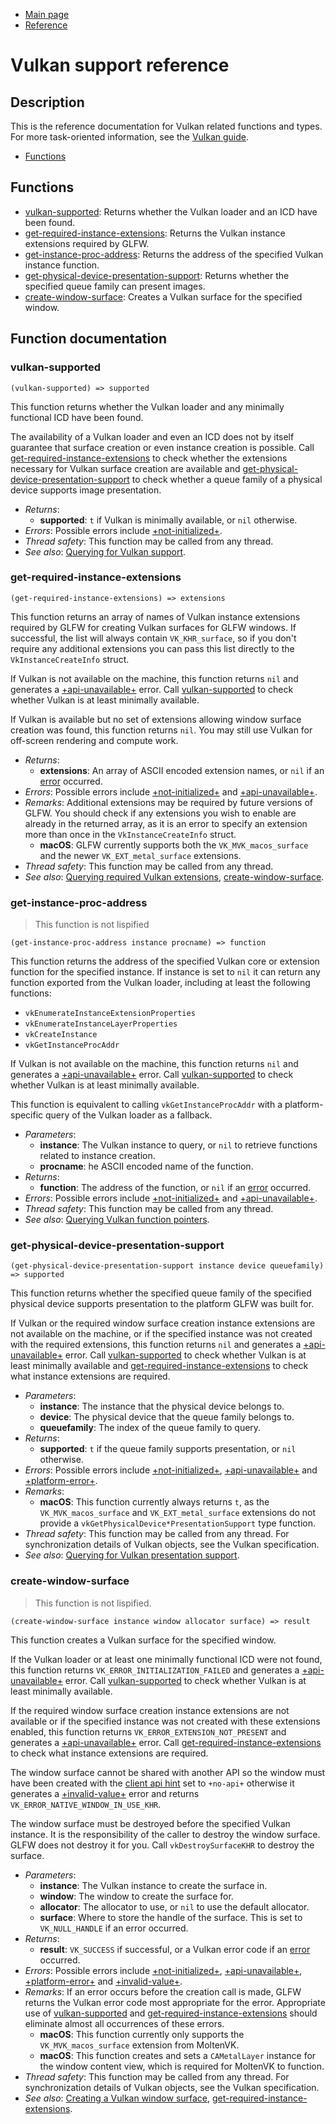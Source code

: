 
* [Main page](https://hectarea1996.github.io/cl-glfw/)
* [Reference](https://hectarea1996.github.io/cl-glfw/reference.html)

# Vulkan support reference

## Description

This is the reference documentation for Vulkan related functions and types. For more task-oriented information, see the [Vulkan guide](https://www.glfw.org/docs/latest/vulkan_guide.html).

* [Functions](https://hectarea1996.github.io/cl-glfw/vulkan.html#functions)

## Functions

* [vulkan-supported](https://hectarea1996.github.io/cl-glfw/vulkan.html#vulkan-supported): Returns whether the Vulkan loader and an ICD have been found.
* [get-required-instance-extensions](https://hectarea1996.github.io/cl-glfw/vulkan.html#get-required-instance-extensions): Returns the Vulkan instance extensions required by GLFW.
* [get-instance-proc-address](https://hectarea1996.github.io/cl-glfw/vulkan.html#get-instance-proc-address): Returns the address of the specified Vulkan instance function. 
* [get-physical-device-presentation-support](https://hectarea1996.github.io/cl-glfw/vulkan.html#get-physical-device-presentation-support): Returns whether the specified queue family can present images.
* [create-window-surface](https://hectarea1996.github.io/cl-glfw/vulkan.html#create-window-surface): Creates a Vulkan surface for the specified window.

## Function documentation

### vulkan-supported

```
(vulkan-supported) => supported
```

This function returns whether the Vulkan loader and any minimally functional ICD have been found.

The availability of a Vulkan loader and even an ICD does not by itself guarantee that surface creation or even instance creation is possible. Call [get-required-instance-extensions](https://hectarea1996.github.io/cl-glfw/vulkan.html#get-required-instance-extensions) to check whether the extensions necessary for Vulkan surface creation are available and [get-physical-device-presentation-support](https://hectarea1996.github.io/cl-glfw/vulkan.html#get-physical-device-presentation-support) to check whether a queue family of a physical device supports image presentation.

* *Returns*:
  * **supported**: `t` if Vulkan is minimally available, or `nil` otherwise.
* *Errors*: Possible errors include [+not-initialized+](https://hectarea1996.github.io/cl-glfw/init-version-error.html#not-initialized).
* *Thread safety*: This function may be called from any thread.
* *See also*: [Querying for Vulkan support](https://www.glfw.org/docs/latest/vulkan_guide.html#vulkan_support).

### get-required-instance-extensions

```
(get-required-instance-extensions) => extensions
```

This function returns an array of names of Vulkan instance extensions required by GLFW for creating Vulkan surfaces for GLFW windows. If successful, the list will always contain `VK_KHR_surface`, so if you don't require any additional extensions you can pass this list directly to the `VkInstanceCreateInfo` struct.

If Vulkan is not available on the machine, this function returns `nil` and generates a [+api-unavailable+](https://hectarea1996.github.io/cl-glfw/init-version-error.html#api-unavailable) error. Call [vulkan-supported](https://hectarea1996.github.io/cl-glfw/vulkan.html#vulkan-supported) to check whether Vulkan is at least minimally available.

If Vulkan is available but no set of extensions allowing window surface creation was found, this function returns `nil`. You may still use Vulkan for off-screen rendering and compute work.

* *Returns*:
  * **extensions**: An array of ASCII encoded extension names, or `nil` if an [error](https://www.glfw.org/docs/latest/intro_guide.html#error_handling) occurred.
* *Errors*: Possible errors include [+not-initialized+](https://hectarea1996.github.io/cl-glfw/init-version-error.html#not-initialized) and [+api-unavailable+](https://hectarea1996.github.io/cl-glfw/init-version-error.html#api-unavailable).
* *Remarks*: Additional extensions may be required by future versions of GLFW. You should check if any extensions you wish to enable are already in the returned array, as it is an error to specify an extension more than once in the `VkInstanceCreateInfo` struct.
  * **macOS**: GLFW currently supports both the `VK_MVK_macos_surface` and the newer `VK_EXT_metal_surface` extensions.
* *Thread safety*: This function may be called from any thread.
* *See also*: [Querying required Vulkan extensions](https://www.glfw.org/docs/latest/vulkan_guide.html#vulkan_ext), [create-window-surface](https://hectarea1996.github.io/cl-glfw/vulkan.html#create-window-surface).

### get-instance-proc-address

> This function is not lispified

```
(get-instance-proc-address instance procname) => function
```

This function returns the address of the specified Vulkan core or extension function for the specified instance. If instance is set to `nil` it can return any function exported from the Vulkan loader, including at least the following functions:

* `vkEnumerateInstanceExtensionProperties`
* `vkEnumerateInstanceLayerProperties`
* `vkCreateInstance`
* `vkGetInstanceProcAddr`

If Vulkan is not available on the machine, this function returns `nil` and generates a [+api-unavailable+](https://hectarea1996.github.io/cl-glfw/init-version-error.html#api-unavailable) error. Call [vulkan-supported](https://hectarea1996.github.io/cl-glfw/vulkan.html#vulkan-supported) to check whether Vulkan is at least minimally available.

This function is equivalent to calling `vkGetInstanceProcAddr` with a platform-specific query of the Vulkan loader as a fallback.

* *Parameters*:
  * **instance**: The Vulkan instance to query, or `nil` to retrieve functions related to instance creation.
  * **procname**: he ASCII encoded name of the function.
* *Returns*: 
  * **function**: The address of the function, or `nil` if an [error](https://www.glfw.org/docs/latest/intro_guide.html#error_handling) occurred.
* *Errors*: Possible errors include [+not-initialized+](https://hectarea1996.github.io/cl-glfw/init-version-error.html#not-initialized) and [+api-unavailable+](https://hectarea1996.github.io/cl-glfw/init-version-error.html#api-unavailable).
* *Thread safety*: This function may be called from any thread.
* *See also*: [Querying Vulkan function pointers](https://www.glfw.org/docs/latest/vulkan_guide.html#vulkan_proc).

### get-physical-device-presentation-support

```
(get-physical-device-presentation-support instance device queuefamily) => supported
```

This function returns whether the specified queue family of the specified physical device supports presentation to the platform GLFW was built for.

If Vulkan or the required window surface creation instance extensions are not available on the machine, or if the specified instance was not created with the required extensions, this function returns `nil` and generates a [+api-unavailable+](https://hectarea1996.github.io/cl-glfw/init-version-error.html#api-unavailable) error. Call [vulkan-supported](https://hectarea1996.github.io/cl-glfw/vulkan.html#vulkan-supported) to check whether Vulkan is at least minimally available and [get-required-instance-extensions](https://hectarea1996.github.io/cl-glfw/vulkan.html#get-required-instance-extensions) to check what instance extensions are required.

* *Parameters*:
  * **instance**: The instance that the physical device belongs to.
  * **device**: The physical device that the queue family belongs to.
  * **queuefamily**: The index of the queue family to query.
* *Returns*: 
  * **supported**: `t` if the queue family supports presentation, or `nil` otherwise.
* *Errors*: Possible errors include [+not-initialized+](https://hectarea1996.github.io/cl-glfw/init-version-error.html#not-initialized), [+api-unavailable+](https://hectarea1996.github.io/cl-glfw/init-version-error.html#api-unavailable) and [+platform-error+](https://hectarea1996.github.io/cl-glfw/init-version-error.html#platform-error).
* *Remarks*: 
  * **macOS**: This function currently always returns `t`, as the `VK_MVK_macos_surface` and `VK_EXT_metal_surface` extensions do not provide a `vkGetPhysicalDevice*PresentationSupport` type function.
* *Thread safety*: This function may be called from any thread. For synchronization details of Vulkan objects, see the Vulkan specification.
* *See also*: [Querying for Vulkan presentation support](https://www.glfw.org/docs/latest/vulkan_guide.html#vulkan_present).

### create-window-surface

> This function is not lispified.

```
(create-window-surface instance window allocator surface) => result
```

This function creates a Vulkan surface for the specified window.

If the Vulkan loader or at least one minimally functional ICD were not found, this function returns `VK_ERROR_INITIALIZATION_FAILED` and generates a [+api-unavailable+](https://hectarea1996.github.io/cl-glfw/init-version-error.html#api-unavailable) error. Call [vulkan-supported](https://hectarea1996.github.io/cl-glfw/vulkan.html#vulkan-supported) to check whether Vulkan is at least minimally available.

If the required window surface creation instance extensions are not available or if the specified instance was not created with these extensions enabled, this function returns `VK_ERROR_EXTENSION_NOT_PRESENT` and generates a [+api-unavailable+](https://hectarea1996.github.io/cl-glfw/init-version-error.html#api-unavailable) error. Call [get-required-instance-extensions](https://hectarea1996.github.io/cl-glfw/vulkan.html#get-required-instance-extensions) to check what instance extensions are required.

The window surface cannot be shared with another API so the window must have been created with the [client api hint](https://www.glfw.org/docs/latest/window_guide.html#GLFW_CLIENT_API_attrib) set to `+no-api+` otherwise it generates a [+invalid-value+](https://hectarea1996.github.io/cl-glfw/init-version-error.html#invalid-value) error and returns `VK_ERROR_NATIVE_WINDOW_IN_USE_KHR`.

The window surface must be destroyed before the specified Vulkan instance. It is the responsibility of the caller to destroy the window surface. GLFW does not destroy it for you. Call `vkDestroySurfaceKHR` to destroy the surface.

* *Parameters*:
  * **instance**: The Vulkan instance to create the surface in.
  * **window**: The window to create the surface for.
  * **allocator**: The allocator to use, or `nil` to use the default allocator.
  * **surface**: Where to store the handle of the surface. This is set to `VK_NULL_HANDLE` if an error occurred.
* *Returns*:
  * **result**: `VK_SUCCESS` if successful, or a Vulkan error code if an [error](https://www.glfw.org/docs/latest/intro_guide.html#error_handling) occurred.
* *Errors*: Possible errors include [+not-initialized+](https://hectarea1996.github.io/cl-glfw/init-version-error.html#not-initialized), [+api-unavailable+](https://hectarea1996.github.io/cl-glfw/init-version-error.html#api-unavailable), [+platform-error+](https://hectarea1996.github.io/cl-glfw/init-version-error.html#platform-error) and [+invalid-value+](https://hectarea1996.github.io/cl-glfw/init-version-error.html#invalid-value).
* *Remarks*: If an error occurs before the creation call is made, GLFW returns the Vulkan error code most appropriate for the error. Appropriate use of [vulkan-supported](https://hectarea1996.github.io/cl-glfw/vulkan.html#vulkan-supported) and [get-required-instance-extensions](https://hectarea1996.github.io/cl-glfw/vulkan.html#get-required-instance-extensions) should eliminate almost all occurrences of these errors.
  * **macOS**: This function currently only supports the `VK_MVK_macos_surface` extension from MoltenVK.
  * **macOS**: This function creates and sets a `CAMetalLayer` instance for the window content view, which is required for MoltenVK to function.
* *Thread safety*: This function may be called from any thread. For synchronization details of Vulkan objects, see the Vulkan specification.
* *See also*: [Creating a Vulkan window surface](https://www.glfw.org/docs/latest/vulkan_guide.html#vulkan_surface), [get-required-instance-extensions](https://hectarea1996.github.io/cl-glfw/vulkan.html#get-required-instance-extensions).